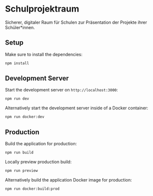 # Schulprojektraum

Sicherer, digitaler Raum für Schulen zur Präsentation der Projekte ihrer Schüler*innen.

## Setup

Make sure to install the dependencies:

```bash
npm install
```

## Development Server

Start the development server on `http://localhost:3000`:

```bash
npm run dev
```

Alternatively start the development server inside of a Docker container:

```bash
npm run docker:dev
```

## Production

Build the application for production:

```bash
npm run build
```

Locally preview production build:

```bash
npm run preview
```

Alternatively build the application Docker image for production:

```bash
npm run docker:build:prod
```
